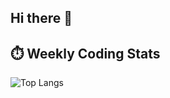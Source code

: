 ## Hi there 👋
## ⏱️ Weekly Coding Stats

![Top Langs](https://github-readme-stats-six-ruby-38.vercel.app/api/top-langs/?username=unknowntxnds&layout=compact&theme=radical&count_private=true)
<!--START_SECTION:waka-->
<!--END_SECTION:waka-->
<!--
**unknowntxnds/unknowntxnds** is a ✨ _special_ ✨ repository because its `README.md` (this file) appears on your GitHub profile.

Here are some ideas to get you started:

- 🔭 I’m currently working on ...
- 🌱 I’m currently learning ...
- 👯 I’m looking to collaborate on ...
- 🤔 I’m looking for help with ...
- 💬 Ask me about ...
- 📫 How to reach me: ...
- 😄 Pronouns: ...
- ⚡ Fun fact: ...
-->
